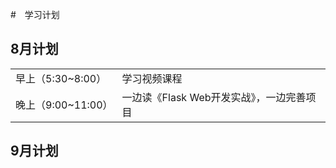 #　学习计划

## 8月计划

|                    |                                           |
| ------------------ | ----------------------------------------- |
| 早上（5:30~8:00）  | 学习视频课程                              |
| 晚上（9:00~11:00） | 一边读《Flask Web开发实战》，一边完善项目 |

## 9月计划






